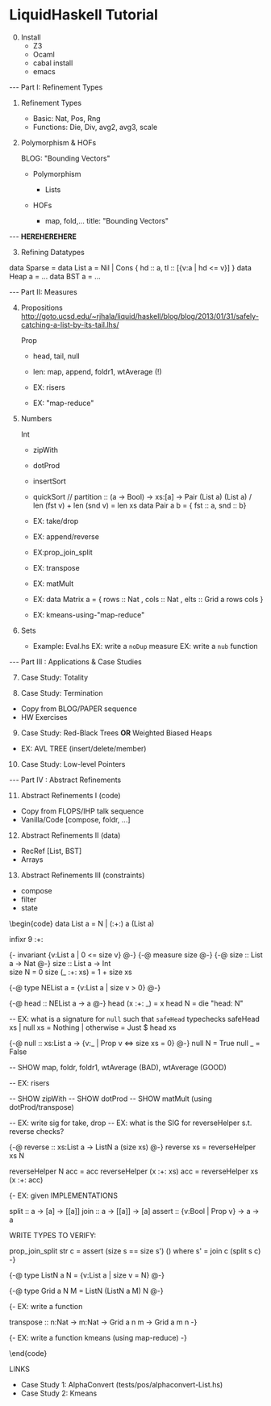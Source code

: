 # LiquidHaskell Tutorial

0. Install
   + Z3
   + Ocaml
   + cabal install
   + emacs

--- Part I: Refinement Types

1. Refinement Types
   + Basic: Nat, Pos, Rng
   + Functions: Die, Div, avg2, avg3, scale

2. Polymorphism & HOFs

   BLOG: "Bounding Vectors"
   
   + Polymorphism
	 + Lists
	 
   + HOFs
	 + map, fold,...
		title: "Bounding Vectors"

--- **HEREHEREHERE**

3. Refining Datatypes

data Sparse =
data List a = Nil | Cons { hd :: a, tl :: [{v:a | hd <= v}] }
data Heap a = ...
data BST a  = ...


--- Part II: Measures

4. Propositions
http://goto.ucsd.edu/~rjhala/liquid/haskell/blog/blog/2013/01/31/safely-catching-a-list-by-its-tail.lhs/

    Prop	
    + head, tail, null

    + len: map, append, foldr1, wtAverage (!)

    + EX: risers
	+ EX: "map-reduce"

5. Numbers 

	Int
    + zipWith
	+ dotProd
	+ insertSort
    + quickSort // partition :: (a -> Bool) -> xs:[a] -> Pair (List a) (List a) / len (fst v) + len (snd v) = len xs
    data Pair a b = { fst :: a, snd :: b}

	+ EX: take/drop
    + EX: append/reverse
    + EX:prop_join_split

	+ EX: transpose
	+ EX: matMult
    + EX: data Matrix a = { rows :: Nat
	                      , cols :: Nat
		        		  , elts :: Grid a rows cols }
					
	+ EX: kmeans-using-"map-reduce"

6. Sets
    + Example: Eval.hs
    EX: write a `noDup` measure
	EX: write a `nub`  function

--- Part III : Applications & Case Studies

7. Case Study: Totality

8. Case Study: Termination

  + Copy from BLOG/PAPER sequence
  + HW Exercises

9. Case Study: Red-Black Trees **OR** Weighted Biased Heaps
  + EX: AVL TREE (insert/delete/member)
   
10. Case Study: Low-level Pointers

--- Part IV : Abstract Refinements 

11. Abstract Refinements I (code)
  + Copy from FLOPS/IHP talk sequence
  + Vanilla/Code [compose, foldr, ...]

12. Abstract Refinements II (data)
  + RecRef [List, BST]
  + Arrays

13. Abstract Refinements III (constraints)
  + compose
  + filter
  + state 


\begin{code}
data List a = N | (:+:) a (List a)

infixr 9 :+:

{- invariant {v:List a | 0 <= size v} @-}
{-@ measure size @-}
{-@ size :: List a -> Nat @-}
size :: List a -> Int  
size N          = 0
size (_ :+: xs) = 1 + size xs

{-@ type NEList a = {v:List a | size v > 0} @-} 

{-@ head :: NEList a -> a @-} 
head (x :+: _) = x
head N         = die "head: N"

-- EX: what is a signature for `null` such that `safeHead` typechecks
safeHead xs
  | null xs   = Nothing
  | otherwise = Just $ head xs 

{-@ null :: xs:List a -> {v:_ | Prop v <=> size xs = 0} @-}
null N = True
null _ = False

-- SHOW map, foldr, foldr1, wtAverage (BAD), wtAverage (GOOD)

-- EX: risers

-- SHOW zipWith
-- SHOW dotProd
-- SHOW matMult (using dotProd/transpose)

-- EX: write sig for take, drop
-- EX: what is the SIG for reverseHelper s.t. reverse checks?

{-@ reverse :: xs:List a -> ListN a (size xs) @-}
reverse xs = reverseHelper xs N

reverseHelper N acc          = acc
reverseHelper (x :+: xs) acc = reverseHelper xs (x :+: acc)

{- EX: given IMPLEMENTATIONS

   split  :: a -> [a] -> [[a]]
   join   :: a -> [[a]] -> [a]
   assert :: {v:Bool | Prop v} -> a -> a

   WRITE TYPES TO VERIFY:

   prop_join_split str c = assert (size s == size s') ()
     where
        s'               = join c (split s c)
 -}

{-@ type ListN a N = {v:List a | size v = N} @-}

{-@ type Grid a N M = ListN (ListN a M) N    @-}

{- EX: write a function

   transpose :: n:Nat -> m:Nat -> Grid a n m -> Grid a m n
-}

{- EX: write a function kmeans (using map-reduce) -}

\end{code}

LINKS 

+ Case Study 1: AlphaConvert (tests/pos/alphaconvert-List.hs) 
+ Case Study 2: Kmeans


